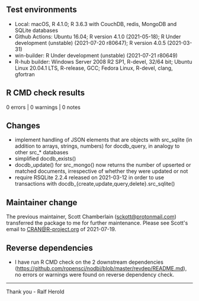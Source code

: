 ## Test environments

* Local: macOS, R 4.1.0; R 3.6.3 with CouchDB, redis, MongoDB and SQLite databases
* Github Actions: Ubuntu 16.04; R version 4.1.0 (2021-05-18); R Under development (unstable) (2021-07-20 r80647); R version 4.0.5 (2021-03-31)
* win-builder: R Under development (unstable) (2021-07-21 r80649)
* R-hub builder: Windows Server 2008 R2 SP1, R-devel, 32/64 bit; Ubuntu Linux 20.04.1 LTS, R-release, GCC; Fedora Linux, R-devel, clang, gfortran

## R CMD check results

0 errors | 0 warnings | 0 notes

## Changes

- implement handling of JSON elements that are objects with 
  src_sqlite (in addition to arrays, strings, numbers) for 
  docdb_query, in analogy to other src_* databases
- simplified docdb_exists()
- docdb_update() for src_mongo() now returns the number of
  upserted or matched documents, irrespective of whether
  they were updated or not
- require RSQLite 2.2.4 released on 2021-03-12 in order to use
  transactions with docdb_{create,update,query,delete}.src_sqlite()

## Maintainer change

The previous maintainer, Scott Chamberlain (sckott@protonmail.com)
transferred the package to me for further maintenance. 
Please see Scott's email to CRAN@R-project.org of 2021-07-19.

## Reverse dependencies

* I have run R CMD check on the 2 downstream dependencies
(<https://github.com/ropensci/nodbi/blob/master/revdep/README.md>),
no errors or warnings were found on reverse dependency check.

--------

Thank you -
Ralf Herold
